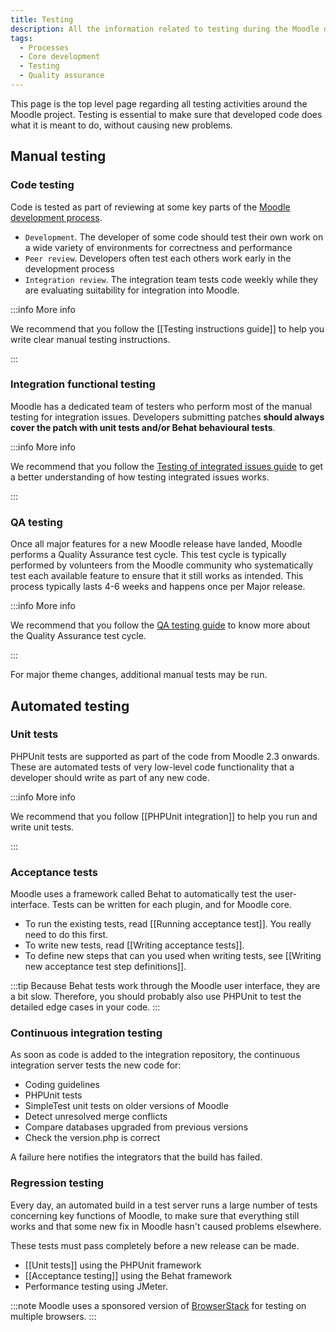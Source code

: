 ```yaml
---
title: Testing
description: All the information related to testing during the Moodle development.
tags:
  - Processes
  - Core development
  - Testing
  - Quality assurance
---
```


This page is the top level page regarding all testing activities around the Moodle project. Testing is essential to make sure that developed code does what it is meant to do, without causing new problems.

## Manual testing

### Code testing

Code is tested as part of reviewing at some key parts of the [Moodle development process](/general/development/process).

- `Development`. The developer of some code should test their own work on a wide variety of environments for correctness and performance
- `Peer review`. Developers often test each others work early in the development process
- `Integration review`. The integration team tests code weekly while they are evaluating suitability for integration into Moodle.

:::info More info

We recommend that you follow the [[Testing instructions guide]] to help you write clear manual testing instructions.

:::

### Integration functional testing

Moodle has a dedicated team of testers who perform most of the manual testing for integration issues. Developers submitting patches **should always cover the patch with unit tests and/or Behat behavioural tests**.

:::info More info

We recommend that you follow the [Testing of integrated issues guide](/general/development/process/testing/integrated-issues) to get a better understanding of how testing integrated issues works.

:::

### QA testing

Once all major features for a new Moodle release have landed, Moodle performs a Quality Assurance test cycle. This test cycle is typically performed by volunteers from the Moodle community who systematically test each available feature to ensure that it still works as intended. This process typically lasts 4-6 weeks and happens once per Major release.

:::info More info

We recommend that you follow the [QA testing guide](/general/development/process/testing/qa) to know more about the Quality Assurance test cycle.

:::

For major theme changes, additional manual tests may be run.

## Automated testing

### Unit tests

PHPUnit tests are supported as part of the code from Moodle 2.3 onwards. These are automated tests of very low-level code functionality that a developer should write as part of any new code.

:::info More info

We recommend that you follow [[PHPUnit integration]] to help you run and write unit tests.

:::

### Acceptance tests

Moodle uses a framework called Behat to automatically test the user-interface. Tests can be written for each plugin, and for Moodle core.

- To run the existing tests, read [[Running acceptance test]]. You really need to do this first.
- To write new tests, read [[Writing acceptance tests]].
- To define new steps that can you used when writing tests, see [[Writing new acceptance test step definitions]].

:::tip
Because Behat tests work through the Moodle user interface, they are a bit slow. Therefore, you should probably also use PHPUnit to test the detailed edge cases in your code.
:::

### Continuous integration testing

As soon as code is added to the integration repository, the continuous integration server tests the new code for:

- Coding guidelines
- PHPUnit tests
- SimpleTest unit tests on older versions of Moodle
- Detect unresolved merge conflicts
- Compare databases upgraded from previous versions
- Check the version.php is correct

A failure here notifies the integrators that the build has failed.

### Regression testing

Every day, an automated build in a test server runs a large number of tests concerning key functions of Moodle, to make sure that everything still works and that some new fix in Moodle hasn't caused problems elsewhere.

These tests must pass completely before a new release can be made.

- [[Unit tests]] using the PHPUnit framework
- [[Acceptance testing]] using the Behat framework
- Performance testing using JMeter.

:::note
Moodle uses a sponsored version of [BrowserStack](https://www.browserstack.com/) for testing on multiple browsers.
:::
